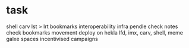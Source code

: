 # task
shell
carv
lst > lrt
bookmarks
interoperability infra
pendle
check notes
check bookmarks
movement
deploy on hekla
lfd, imx, carv, shell, meme
galxe spaces 
incentivised campaigns

